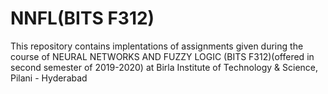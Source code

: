 # NNFL(BITS F312)
 This repository contains implentations of assignments given during the course of NEURAL NETWORKS AND FUZZY LOGIC (BITS F312)(offered in second semester of 2019-2020) at Birla Institute of Technology & Science, Pilani - Hyderabad
